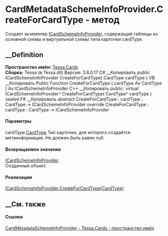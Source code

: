 # CardMetadataSchemeInfoProvider.CreateForCardType - метод
Создает экземпляр
[ICardSchemeInfoProvider](T_Tessa_Cards_ICardSchemeInfoProvider.htm),
содержащий таблицы из основной схемы и виртуальной схемы типа карточки
cardType.
## __Definition
 **Пространство имён:** [Tessa.Cards](N_Tessa_Cards.htm)  
 **Сборка:** Tessa (в Tessa.dll) Версия: 3.6.0.17
C# __Копировать
     public ICardSchemeInfoProvider CreateForCardType(
    	CardType cardType
    )
VB __Копировать
     Public Function CreateForCardType ( 
    	cardType As CardType
    ) As ICardSchemeInfoProvider
C++ __Копировать
     public:
    virtual ICardSchemeInfoProvider^ CreateForCardType(
    	CardType^ cardType
    ) sealed
F# __Копировать
     abstract CreateForCardType : 
            cardType : CardType -> ICardSchemeInfoProvider 
    override CreateForCardType : 
            cardType : CardType -> ICardSchemeInfoProvider 
#### Параметры
cardType [CardType](T_Tessa_Cards_CardType.htm)
    Тип карточки, для которого создаётся метаинформация. Не должен быть равен null.
#### Возвращаемое значение
[ICardSchemeInfoProvider](T_Tessa_Cards_ICardSchemeInfoProvider.htm)  
Созданный объект.
#### Реализации
[ICardSchemeInfoProvider.CreateForCardType(CardType)](M_Tessa_Cards_ICardSchemeInfoProvider_CreateForCardType.htm)  
##  __См. также
#### Ссылки
[CardMetadataSchemeInfoProvider -
](T_Tessa_Cards_CardMetadataSchemeInfoProvider.htm)
[Tessa.Cards - пространство имён](N_Tessa_Cards.htm)
